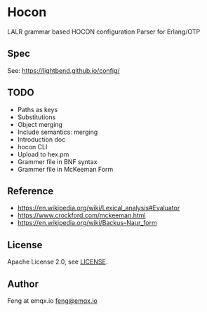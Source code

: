 # Hocon

LALR grammar based HOCON configuration Parser for Erlang/OTP

## Spec

See: https://lightbend.github.io/config/

## TODO

- Paths as keys
- Substitutions
- Object merging
- Include semantics: merging
- Introduction doc
- hocon CLI
- Upload to hex.pm
- Grammer file in BNF syntax
- Grammer file in McKeeman Form

## Reference

- https://en.wikipedia.org/wiki/Lexical_analysis#Evaluator
- https://www.crockford.com/mckeeman.html
- https://en.wikipedia.org/wiki/Backus–Naur_form

## License

Apache License 2.0, see [LICENSE](./LICENSE).

## Author

Feng at emqx.io <feng@emqx.io>

